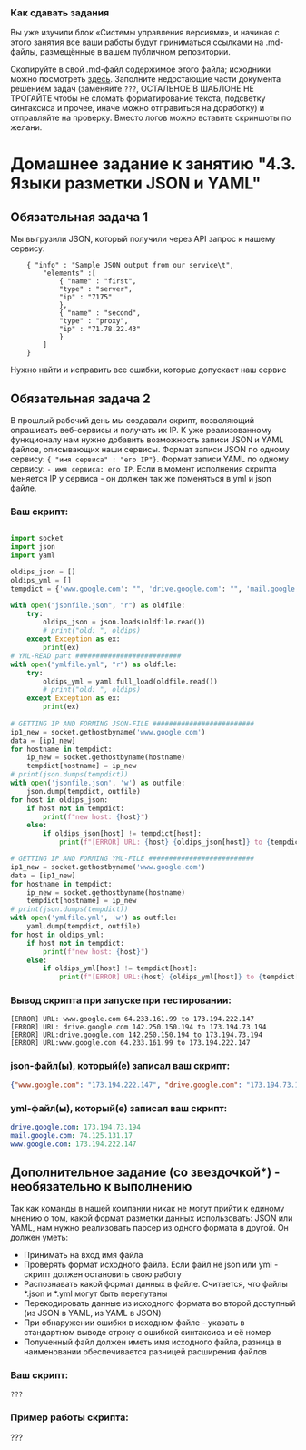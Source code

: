 ### Как сдавать задания

Вы уже изучили блок «Системы управления версиями», и начиная с этого занятия все ваши работы будут приниматься ссылками на .md-файлы, размещённые в вашем публичном репозитории.

Скопируйте в свой .md-файл содержимое этого файла; исходники можно посмотреть [здесь](https://raw.githubusercontent.com/netology-code/sysadm-homeworks/devsys10/04-script-03-yaml/README.md). Заполните недостающие части документа решением задач (заменяйте `???`, ОСТАЛЬНОЕ В ШАБЛОНЕ НЕ ТРОГАЙТЕ чтобы не сломать форматирование текста, подсветку синтаксиса и прочее, иначе можно отправиться на доработку) и отправляйте на проверку. Вместо логов можно вставить скриншоты по желани.

# Домашнее задание к занятию "4.3. Языки разметки JSON и YAML"


## Обязательная задача 1
Мы выгрузили JSON, который получили через API запрос к нашему сервису:
```
    { "info" : "Sample JSON output from our service\t",
        "elements" :[
            { "name" : "first",
            "type" : "server",
            "ip" : "7175" 
            },
            { "name" : "second",
            "type" : "proxy",
            "ip" : "71.78.22.43"
            }
        ]
    }
```
  Нужно найти и исправить все ошибки, которые допускает наш сервис

## Обязательная задача 2
В прошлый рабочий день мы создавали скрипт, позволяющий опрашивать веб-сервисы и получать их IP. К уже реализованному функционалу нам нужно добавить возможность записи JSON и YAML файлов, описывающих наши сервисы. Формат записи JSON по одному сервису: `{ "имя сервиса" : "его IP"}`. Формат записи YAML по одному сервису: `- имя сервиса: его IP`. Если в момент исполнения скрипта меняется IP у сервиса - он должен так же поменяться в yml и json файле.

### Ваш скрипт:
```python

import socket
import json
import yaml

oldips_json = []
oldips_yml = []
tempdict = {'www.google.com': "", 'drive.google.com': "", 'mail.google.com': ""}

with open("jsonfile.json", "r") as oldfile:
    try:
        oldips_json = json.loads(oldfile.read())
        # print("old: ", oldips)
    except Exception as ex:
        print(ex)
# YML-READ part ##########################
with open("ymlfile.yml", "r") as oldfile:
    try:
        oldips_yml = yaml.full_load(oldfile.read())
        # print("old: ", oldips)
    except Exception as ex:
        print(ex)
        
# GETTING IP AND FORMING JSON-FILE #########################
ip1_new = socket.gethostbyname('www.google.com')
data = [ip1_new]
for hostname in tempdict:
    ip_new = socket.gethostbyname(hostname)
    tempdict[hostname] = ip_new
# print(json.dumps(tempdict))
with open('jsonfile.json', 'w') as outfile:
    json.dump(tempdict, outfile)
for host in oldips_json:
    if host not in tempdict:
        print(f"new host: {host}")
    else:
        if oldips_json[host] != tempdict[host]:
            print(f"[ERROR] URL: {host} {oldips_json[host]} to {tempdict[host]}")

# GETTING IP AND FORMING YML-FILE ##########################
ip1_new = socket.gethostbyname('www.google.com')
data = [ip1_new]
for hostname in tempdict:
    ip_new = socket.gethostbyname(hostname)
    tempdict[hostname] = ip_new
# print(json.dumps(tempdict))
with open('ymlfile.yml', 'w') as outfile:
    yaml.dump(tempdict, outfile)
for host in oldips_yml:
    if host not in tempdict:
        print(f"new host: {host}")
    else:
        if oldips_yml[host] != tempdict[host]:
            print(f"[ERROR] URL:{host} {oldips_yml[host]} to {tempdict[host]}")
```

### Вывод скрипта при запуске при тестировании:
```
[ERROR] URL: www.google.com 64.233.161.99 to 173.194.222.147
[ERROR] URL: drive.google.com 142.250.150.194 to 173.194.73.194
[ERROR] URL:drive.google.com 142.250.150.194 to 173.194.73.194
[ERROR] URL:www.google.com 64.233.161.99 to 173.194.222.147
```

### json-файл(ы), который(е) записал ваш скрипт:
```json
{"www.google.com": "173.194.222.147", "drive.google.com": "173.194.73.194", "mail.google.com": "74.125.131.17"}
```

### yml-файл(ы), который(е) записал ваш скрипт:
```yaml
drive.google.com: 173.194.73.194
mail.google.com: 74.125.131.17
www.google.com: 173.194.222.147
```

## Дополнительное задание (со звездочкой*) - необязательно к выполнению

Так как команды в нашей компании никак не могут прийти к единому мнению о том, какой формат разметки данных использовать: JSON или YAML, нам нужно реализовать парсер из одного формата в другой. Он должен уметь:
   * Принимать на вход имя файла
   * Проверять формат исходного файла. Если файл не json или yml - скрипт должен остановить свою работу
   * Распознавать какой формат данных в файле. Считается, что файлы *.json и *.yml могут быть перепутаны
   * Перекодировать данные из исходного формата во второй доступный (из JSON в YAML, из YAML в JSON)
   * При обнаружении ошибки в исходном файле - указать в стандартном выводе строку с ошибкой синтаксиса и её номер
   * Полученный файл должен иметь имя исходного файла, разница в наименовании обеспечивается разницей расширения файлов

### Ваш скрипт:
```python
???
```

### Пример работы скрипта:
???
